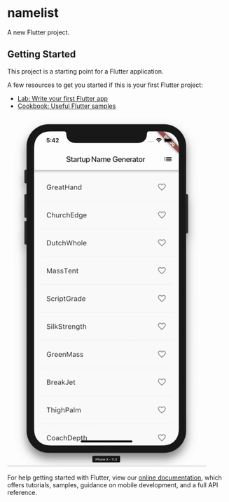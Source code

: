 # namelist

A new Flutter project.

## Getting Started


This project is a starting point for a Flutter application.

A few resources to get you started if this is your first Flutter project:

- [Lab: Write your first Flutter app](https://flutter.dev/docs/get-started/codelab)
- [Cookbook: Useful Flutter samples](https://flutter.dev/docs/cookbook)

![image](https://github.com/jifei/flutter/blob/master/namelist/b17de15fa7831a1c.gif?raw=true)

For help getting started with Flutter, view our
[online documentation](https://flutter.dev/docs), which offers tutorials,
samples, guidance on mobile development, and a full API reference.
